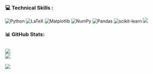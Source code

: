 ### 💻 Technical Skills :
![Python](https://img.shields.io/badge/python-3670A0?style=for-the-badge&logo=python&logoColor=ffdd54) ![LaTeX](https://img.shields.io/badge/latex-%23008080.svg?style=for-the-badge&logo=latex&logoColor=white) ![Matplotlib](https://img.shields.io/badge/Matplotlib-%23ffffff.svg?style=for-the-badge&logo=Matplotlib&logoColor=black) ![NumPy](https://img.shields.io/badge/numpy-%23013243.svg?style=for-the-badge&logo=numpy&logoColor=white) ![Pandas](https://img.shields.io/badge/pandas-%23150458.svg?style=for-the-badge&logo=pandas&logoColor=white) ![scikit-learn](https://img.shields.io/badge/scikit--learn-%23F7931E.svg?style=for-the-badge&logo=scikit-learn&logoColor=white)
![](https://github-readme-stats.vercel.app/api/top-langs/?username=hmjpgit&theme=dark&hide_border=true&include_all_commits=false&count_private=false&layout=compact)

### 📊 GitHub Stats:
![](https://github-readme-stats.vercel.app/api?username=hmjpgit&theme=dark&hide_border=true&include_all_commits=false&count_private=false)<br/>
![](https://github-readme-streak-stats.herokuapp.com/?user=hmjpgit&theme=dark&hide_border=true)<br/> 
---
[![](https://visitcount.itsvg.in/api?id=hmjpgit&icon=0&color=0)](https://visitcount.itsvg.in)

<!-- Proudly created with GPRM ( https://gprm.itsvg.in ) -->
